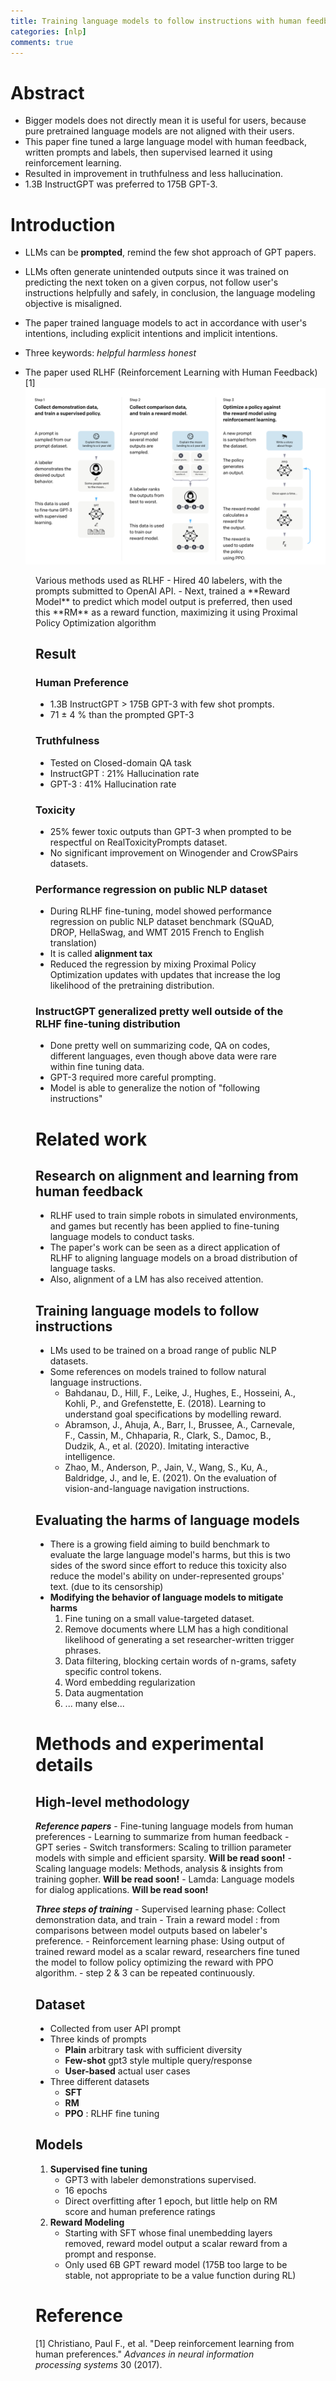 ```yaml
---
title: Training language models to follow instructions with human feedback
categories: [nlp]
comments: true
---
```


# Abstract

- Bigger models does not directly mean it is useful for users, because pure pretrained language models are not aligned with their users.
- This paper fine tuned a large language model with human feedback, written prompts and labels, then supervised learned it using reinforcement learning.
- Resulted in improvement in truthfulness and less hallucination.
- 1.3B InstructGPT was preferred to 175B GPT-3.

# Introduction

- LLMs can be **prompted**, remind the few shot approach of GPT papers.
- LLMs often generate unintended outputs since it was trained on predicting the next token on a given corpus, not follow user's instructions helpfully and safely, in conclusion, the language modeling objective is misaligned.

- The paper trained language models to act in accordance with user's intentions, including explicit intentions and implicit intentions.
- Three keywords: _helpful_ _harmless_ _honest_

- The paper used RLHF (Reinforcement Learning with Human Feedback) [1] ![figure1](attachment/instruct_gpt_1.png)
<Figure 1> Various methods used as RLHF
- Hired 40 labelers, with the prompts submitted to OpenAI API.
- Next, trained a **Reward Model** to predict which model output is preferred, then used this **RM** as a reward function, maximizing it using Proximal Policy Optimization algorithm

## Result

### Human Preference

- 1.3B InstructGPT > 175B GPT-3 with few shot prompts.
- 71 $\pm$ 4 % than the prompted GPT-3

### Truthfulness

- Tested on Closed-domain QA task
- InstructGPT : 21% Hallucination rate
- GPT-3 : 41% Hallucination rate

### Toxicity

- 25% fewer toxic outputs than GPT-3 when prompted to be respectful on RealToxicityPrompts dataset.
- No significant improvement on Winogender and CrowSPairs datasets.

### Performance regression on public NLP dataset

- During RLHF fine-tuning, model showed performance regression on public NLP dataset benchmark (SQuAD, DROP, HellaSwag, and WMT 2015 French to English translation)
- It is called **alignment tax**
- Reduced the regression by mixing Proximal Policy Optimization updates with updates that increase the log likelihood of the pretraining distribution.

### InstructGPT generalized pretty well outside of the RLHF fine-tuning distribution

- Done pretty well on summarizing code, QA on codes, different languages, even though above data were rare within fine tuning data.
- GPT-3 required more careful prompting.
- Model is able to generalize the notion of "following instructions"

# Related work

## Research on alignment and learning from human feedback

- RLHF used to train simple robots in simulated environments, and games but recently has been applied to fine-tuning language models to conduct tasks.
- The paper's work can be seen as a direct application of RLHF to aligning language models on a broad distribution of language tasks.
- Also, alignment of a LM has also received attention.

## Training language models to follow instructions

- LMs used to be trained on a broad range of public NLP datasets.
- Some references on models trained to follow natural language instructions.
  - Bahdanau, D., Hill, F., Leike, J., Hughes, E., Hosseini, A., Kohli, P., and Grefenstette, E. (2018). Learning to understand goal specifications by modelling reward.
  - Abramson, J., Ahuja, A., Barr, I., Brussee, A., Carnevale, F., Cassin, M., Chhaparia, R., Clark, S., Damoc, B., Dudzik, A., et al. (2020). Imitating interactive intelligence.
  - Zhao, M., Anderson, P., Jain, V., Wang, S., Ku, A., Baldridge, J., and Ie, E. (2021). On the evaluation of vision-and-language navigation instructions.

## Evaluating the harms of language models

- There is a growing field aiming to build benchmark to evaluate the large language model's harms, but this is two sides of the sword since effort to reduce this toxicity also reduce the model's ability on under-represented groups' text. (due to its censorship)
- **Modifying the behavior of language models to mitigate harms**
	1. Fine tuning on a small value-targeted dataset.
	2. Remove documents where LLM has a high conditional likelihood of generating a set researcher-written trigger phrases.
	3. Data filtering, blocking certain words of n-grams, safety specific control tokens.
	4. Word embedding regularization
	5. Data augmentation
	6. ... many else...

# Methods and experimental details

## High-level methodology

***Reference papers***
	- Fine-tuning language models from human preferences
	- Learning to summarize from human feedback
	- GPT series
	- Switch transformers: Scaling to trillion parameter models with simple and efficient sparsity. **Will be read soon!**
	- Scaling language models: Methods, analysis & insights from training gopher. **Will be read soon!**
	- Lamda: Language models for dialog applications. **Will be read soon!** 

***Three steps of training***
	- Supervised learning phase: Collect demonstration data, and train
	- Train a reward model : from comparisons between model outputs based on labeler's preference.
	- Reinforcement learning phase: Using output of trained reward model as a scalar reward, researchers fine tuned the model to follow policy optimizing the reward with PPO algorithm.
	- step 2 & 3 can be repeated continuously. 

## Dataset

- Collected from user API prompt
- Three kinds of prompts
	- **Plain** arbitrary task with sufficient diversity
	- **Few-shot** gpt3 style multiple query/response
	- **User-based** actual user cases
- Three different datasets
	- **SFT** 
	- **RM**
	- **PPO** : RLHF fine tuning

## Models

1. **Supervised fine tuning** 
	- GPT3 with labeler demonstrations supervised.
	- 16 epochs
	- Direct overfitting after 1 epoch, but little help on RM score and human preference ratings
2. **Reward Modeling**
	- Starting with SFT whose final unembedding layers removed, reward model output a scalar reward from a prompt and response. 
	- Only used 6B GPT reward model (175B too large to be stable, not appropriate to be a value function during RL)

# Reference

[1] Christiano, Paul F., et al. "Deep reinforcement learning from human preferences." *Advances in neural information processing systems* 30 (2017).
